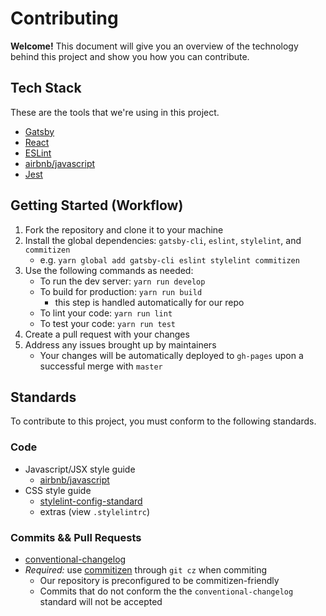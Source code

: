 # Contributing

__Welcome!__ This document will give you an overview of the technology behind this project and show you how you can contribute.

## Tech Stack
These are the tools that we're using in this project.
* [Gatsby](https://www.gatsbyjs.org/docs/)
* [React](https://reactjs.org/docs/hello-world.html)
* [ESLint](https://eslint.org/docs/user-guide/getting-started)
* [airbnb/javascript](https://github.com/airbnb/javascript)
* [Jest](https://facebook.github.io/jest/docs/en/getting-started.html)

## Getting Started (Workflow)
1. Fork the repository and clone it to your machine
2. Install the global dependencies: `gatsby-cli`, `eslint`, `stylelint`, and `commitizen`
    - e.g. `yarn global add gatsby-cli eslint stylelint commitizen`
3. Use the following commands as needed:
   - To run the dev server: `yarn run develop`
   - To build for production: `yarn run build`
     + this step is handled automatically for our repo
   - To lint your code: `yarn run lint`
   - To test your code: `yarn run test`
4. Create a pull request with your changes
5. Address any issues brought up by maintainers
   - Your changes will be automatically deployed to `gh-pages` upon a successful merge with `master`

## Standards
To contribute to this project, you must conform to the following standards.

### Code
* Javascript/JSX style guide
  * [airbnb/javascript](https://github.com/airbnb/javascript)
* CSS style guide
	* [stylelint-config-standard](https://github.com/stylelint/stylelint-config-standard)
  * extras (view `.stylelintrc`)

### Commits && Pull Requests
* [conventional-changelog](https://github.com/angular/angular.js/blob/master/DEVELOPERS.md#-git-commit-guidelines)
* _Required:_ use [commitizen](https://github.com/commitizen/cz-cli) through `git cz` when commiting
	* Our repository is preconfigured to be commitizen-friendly
  * Commits that do not conform the the `conventional-changelog` standard will not be accepted
